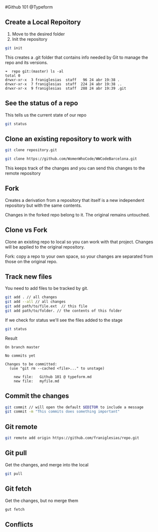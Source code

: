 #Github 101 @Typeform

## Create a Local Repoitory

1. Move to the desired folder
2. Init the repository

```bash
git init
```

This creates a .git folder that contains info needed by Git to manage the repo and its versions.

```
➜  repo git:(master) ls -al
total 0
drwxr-xr-x  3 franiglesias  staff   96 24 abr 19:38 .
drwxr-xr-x  7 franiglesias  staff  224 24 abr 19:38 ..
drwxr-xr-x  9 franiglesias  staff  288 24 abr 19:39 .git
```

## See the status of a repo

This tells us the current state of our repo

```bash
git status
```

## Clone an existing repository to work with

```bash
git clone repository.git

git clone https://github.com/WomenWhoCode/WWCodeBarcelona.git
```

This keeps track of the changes and you can send this changes to the remote repository

## Fork

Creates a derivation from a repository that itself is a new independent repository but with the same contents.

Changes in the forked repo belong to it. The original remains untouched.

## Clone vs Fork

Clone an existing repo to local so you can work with that project. Changes will be applied to the original repository.

Fork: copy a repo to your own space, so your changes are separated from those on the original repo.

## Track new files

You need to add files to be tracked by git.

```bash
git add . // all changes
git add --all // all changes
git add path/to/file.ext  // this file
git add path/to/folder. // the contents of this folder
```

If we check for status we'll see the files added to the stage

```bash
git status
```

Result

```
On branch master

No commits yet

Changes to be committed:
  (use "git rm --cached <file>..." to unstage)

	new file:   Github 101 @ typeform.md
	new file:   myfile.md
```

## Commit the changes

```bash
git commit // will open the default $EDITOR to include a message
git commit -m "This commits does something important"
```

## Git remote

```bash
git remote add origin https://github.com/franiglesias/repo.git
```

## Git pull

Get the changes, and merge into the local

```bash
git pull
```

## Git fetch

Get the changes, but no merge them

```bash
gut fetch
```

## Conflicts


